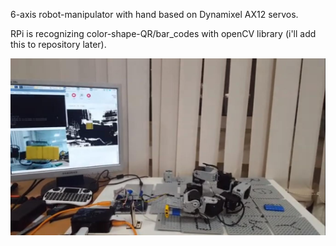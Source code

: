 6-axis robot-manipulator with hand based on Dynamixel AX12 servos.

RPi is recognizing color-shape-QR/bar_codes with openCV library (i'll add this to repository later).

![KukaRuka0.2](images/kuka.jpg)
